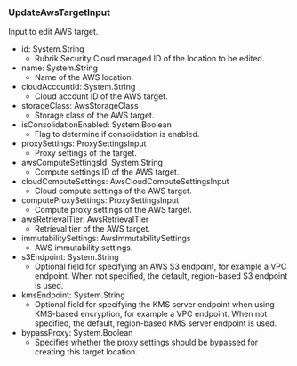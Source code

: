 ### UpdateAwsTargetInput
Input to edit AWS target.

- id: System.String
  - Rubrik Security Cloud managed ID of the location to be edited.
- name: System.String
  - Name of the AWS location.
- cloudAccountId: System.String
  - Cloud account ID of the AWS target.
- storageClass: AwsStorageClass
  - Storage class of the AWS target.
- isConsolidationEnabled: System.Boolean
  - Flag to determine if consolidation is enabled.
- proxySettings: ProxySettingsInput
  - Proxy settings of the target.
- awsComputeSettingsId: System.String
  - Compute settings ID of the AWS target.
- cloudComputeSettings: AwsCloudComputeSettingsInput
  - Cloud compute settings of the AWS target.
- computeProxySettings: ProxySettingsInput
  - Compute proxy settings of the AWS target.
- awsRetrievalTier: AwsRetrievalTier
  - Retrieval tier of the AWS target.
- immutabilitySettings: AwsImmutabilitySettings
  - AWS immutability settings.
- s3Endpoint: System.String
  - Optional field for specifying an AWS S3 endpoint, for example a VPC endpoint. When not specified, the default, region-based S3 endpoint is used.
- kmsEndpoint: System.String
  - Optional field for specifying the KMS server endpoint when using KMS-based encryption, for example a VPC endpoint. When not specified, the default, region-based KMS server endpoint is used.
- bypassProxy: System.Boolean
  - Specifies whether the proxy settings should be bypassed for creating this target location.
